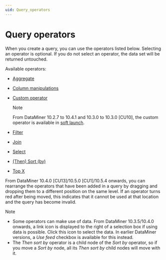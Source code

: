 ```yaml
---
uid: Query_operators
---
```


# Query operators

When you create a query, you can use the operators listed below. Selecting an operator is optional. If you do not select an operator, the data set will be returned untouched.

Available operators:

- [Aggregate](xref:GQI_Aggregate)

- [Column manipulations](xref:GQI_Column_manipulations)

- [Custom operator](xref:GQI_Custom_Operator)

  > [!NOTE]
  > From DataMiner 10.2.7 to 10.4.1 and 10.3.0 to 10.3.0 [CU10]<!-- RN 37840 -->, the custom operator is available in [soft launch](xref:SoftLaunchOptions).

- [Filter](xref:GQI_Filter)

- [Join](xref:GQI_Join)

- [Select](xref:GQI_Select)

- [(Then) Sort (by)](xref:GQI_Sort)

- [Top X](xref:GQI_Top_X)

From DataMiner 10.4.0 [CU13]/10.5.0 [CU1]/10.5.4 onwards<!--RN 42127-->, you can rearrange the operators that have been added in a query by dragging and dropping them to a different position on the same level. If an operator turns red after being moved, this indicates that it cannot be used at that location and the query has become invalid.

> [!NOTE]
>
> - Some operators can make use of data. From DataMiner 10.3.5/10.4.0 onwards<!--  RN 35837 -->, a link icon is displayed to the right of a selection box if using data is possible. Click this icon to select the data. In earlier DataMiner versions, a *Use feed* checkbox is available for this instead.
> - The *Then sort by* operator is a child node of the *Sort by* operator, so if you move a *Sort by* node, all its *Then sort by* child nodes will move with it<!--RN 42229-->.
